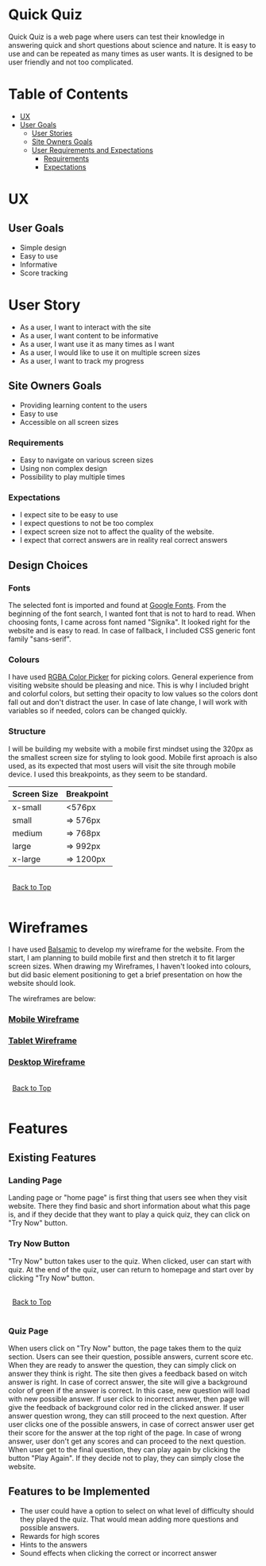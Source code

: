 # Quick Quiz
Quick Quiz is a web page where users can test their knowledge in answering quick and short questions about science and nature. It is easy to use and can be repeated as many times as user wants. It is designed to be user friendly and not too complicated. 

# Table of Contents
* [UX]("UX")
 * [User Goals](#user-goals "User Goals")
    * [User Stories](#user-stories "User Stories")
    * [Site Owners Goals](#site-owners-goals)
    * [User Requirements and Expectations](#user-requirements-and-expectations)
         * [Requirements](#requirements)
         * [Expectations](#expectations)

# UX 

## User Goals
- Simple design 
- Easy to use
- Informative
- Score tracking

# User Story
- As a user, I want to interact with the site
- As a user, I want content to be informative
- As a user, I want use it as many times as I want
- As a user, I would like to use it on multiple screen sizes
- As a user, I want to track my progress

## Site Owners Goals
- Providing learning content to the users
- Easy to use
- Accessible on all screen sizes  

### Requirements 
- Easy to navigate on various screen sizes
- Using non complex design
- Possibility to play multiple times 

### Expectations
- I expect site to be easy to use
- I expect questions to not be too complex
- I expect screen size not to affect the quality of the website.
- I expect that correct answers are in reality real correct answers


## Design Choices

### Fonts
The selected font is imported and found at [Google Fonts](https://fonts.google.com/ "Google fonts"). From the beginning of the font search, I wanted font that is not to hard to read. When choosing fonts, I came across font named "Signika". It looked right for the website and is easy to read. In case of fallback, I included CSS generic font family "sans-serif".

### Colours 
I have used [RGBA Color Picker](https://rgbacolorpicker.com/ "RGBA Colorpicker") for picking colors. General experience from visiting website should be pleasing and nice. This is why I included bright and colorful colors, but setting their opacity to low values so the colors dont fall out and don't distract the user. In case of late change, I will work with variables so if needed, colors can be changed quickly. 

 ### Structure
 I will be building my website with a mobile first mindset using the 320px as the smallest screen size for styling to look good. Mobile first aproach is also used, as its expected that most users will visit the site through mobile device. I used this breakpoints, as they seem to be standard. 

 | Screen Size | Breakpoint |
| ----------- | ---------- |
| x-small     | <576px     |
| small       | => 576px   |
| medium      | => 768px   |
| large       | => 992px   |
| x-large     | => 1200px  |

\
&nbsp;
[Back to Top](#table-of-contents)
\
&nbsp;

# Wireframes 

I have used [Balsamic](https://balsamiq.com/wireframes/ "Balsamic") to develop my wireframe for the website. From the start, I am planning to build mobile first and then stretch it to fit larger screen sizes. When drawing my Wireframes, I haven't looked into colours, but did basic element positioning to get a brief presentation on how the website should look.

The wireframes are below: 

### [Mobile Wireframe](wireframes/quick-quiz-mobile.png "Mobile Wireframe")

### [Tablet Wireframe](wireframes/quick-quiz-tablet.png "Tablet wireframe")

### [Desktop Wireframe](wireframes/quick-quiz-desktop.png "Desktop wireframe")

\
&nbsp;
[Back to Top](#table-of-contents)
\
&nbsp; 

# Features

## Existing Features

### Landing Page
Landing page or "home page" is first thing that users see when they visit website. There they find basic and short information about what this page is, and if they decide that they want to play a quick quiz, they can click on "Try Now" button.
### Try Now Button
"Try Now" button takes user to the quiz. When clicked, user can start with quiz. At the end of the quiz, user can return to homepage and start over by clicking "Try Now" button.

   \
&nbsp;
[Back to Top](#table-of-contents)
\
&nbsp;

### Quiz Page
When users click on "Try Now" button, the page takes them to the quiz section. Users can see their question, possible answers, current score etc. When they are ready to answer the question, they can simply click on answer they think is right. The site then gives a feedback based on witch answer is right. In case of correct answer, the site will give a background color of green if the answer is correct. In this case, new question will load with new possible answer. If user click to incorrect answer, then page will give the feedback of background color red in the clicked answer. If user answer question wrong, they can still proceed to the next question. After user clicks one of the possible answers, in case of correct answer user get their score for the answer at the top right of the page. In case of wrong answer, user don't get any scores and can proceed to the next question. When user get to the final question, they can play again by clicking the button "Play Again". If they decide not to play, they can simply close the website. 

## Features to be Implemented

- The user could have a option to select on what level of difficulty should they played the quiz. That would mean adding more questions and possible answers.
- Rewards for high scores 
- Hints to the answers
- Sound effects when clicking the correct or incorrect answer